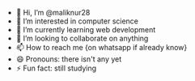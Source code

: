 - 👋 Hi, I’m @maliknur28
- 👀 I’m interested in computer science
- 🌱 I’m currently learning web development
- 💞️ I’m looking to collaborate on anything
- 📫 How to reach me {on whatsapp if already know}
- 😄 Pronouns: there isn't any yet
- ⚡ Fun fact: still studying

<!---
maliknur28/maliknur28 is a ✨ special ✨ repository because its `README.md` (this file) appears on your GitHub profile.
You can click the Preview link to take a look at your changes.
--->
